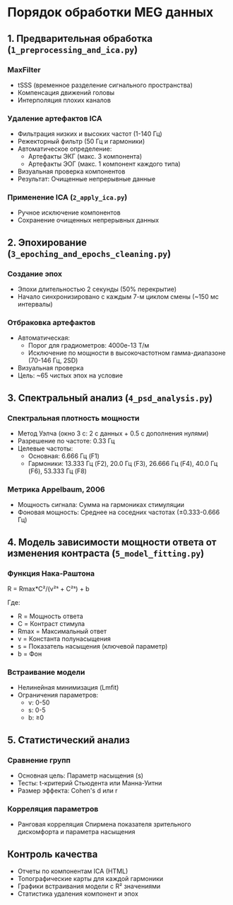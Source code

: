 # Порядок обработки MEG данных

## 1. Предварительная обработка (`1_preprocessing_and_ica.py`)

### MaxFilter
- tSSS (временное разделение сигнального пространства)
- Компенсация движений головы
- Интерполяция плохих каналов

### Удаление артефактов ICA
- Фильтрация низких и высоких частот (1-140 Гц)
- Режекторный фильтр (50 Гц и гармоники)
- Автоматическое определение:
  - Артефакты ЭКГ (макс. 3 компонента)
  - Артефакты ЭОГ (макс. 1 компонент каждого типа)
- Визуальная проверка компонентов
- Результат: Очищенные непрерывные данные

### Применение ICA (`2_apply_ica.py`)
- Ручное исключение компонентов
- Сохранение очищенных непрерывных данных

## 2. Эпохирование (`3_epoching_and_epochs_cleaning.py`)

### Создание эпох
- Эпохи длительностью 2 секунды (50% перекрытие)
- Начало синхронизировано с каждым 7-м циклом смены (~150 мс интервалы)

### Отбраковка артефактов
- Автоматическая:
  - Порог для градиометров: 4000e-13 Т/м
  - Исключение по мощности в высокочастотном гамма-диапазоне (70-146 Гц, 2SD)
- Визуальная проверка
- Цель: ~65 чистых эпох на условие

## 3. Спектральный анализ (`4_psd_analysis.py`)

### Спектральная плотность мощности
- Метод Уэлча (окно 3 с: 2 с данных + 0.5 с дополнения нулями)
- Разрешение по частоте: 0.33 Гц
- Целевые частоты:
  - Основная: 6.666 Гц (F1)
  - Гармоники: 13.333 Гц (F2), 20.0 Гц (F3), 26.666 Гц (F4), 40.0 Гц (F6), 53.333 Гц (F8)

### Метрика Appelbaum, 2006
- Мощность сигнала: Сумма на гармониках стимуляции
- Фоновая мощность: Среднее на соседних частотах (±0.333-0.666 Гц)

## 4. Модель зависимости мощности ответа от изменения контраста (`5_model_fitting.py`)

### Функция Нака-Раштона

R = Rmax*C²/(v²ˢ + C²ˢ) + b

Где:
- R = Мощность ответа
- C = Контраст стимула
- Rmax = Максимальный ответ
- v = Константа полунасыщения
- s = Показатель насыщения (ключевой параметр)
- b = Фон

### Встраивание модели
- Нелинейная минимизация (Lmfit)
- Ограничения параметров:
  - v: 0-50
  - s: 0-5
  - b: ≥0

## 5. Статистический анализ

### Сравнение групп
- Основная цель: Параметр насыщения (s)
- Тесты: t-критерий Стьюдента или Манна-Уитни
- Размер эффекта: Cohen's d или r

### Корреляция параметров
- Ранговая корреляция Спирмена показателя зрительного дискомфорта и параметра насыщения

## Контроль качества
- Отчеты по компонентам ICA (HTML)
- Топографические карты для каждой гармоники
- Графики встраивания модели с R² значениями
- Статистика удаления компонент и эпох
